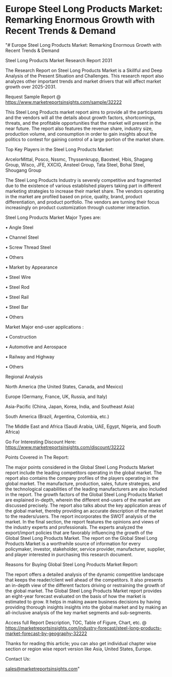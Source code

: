 # Europe Steel Long Products Market: Remarking Enormous Growth with Recent Trends & Demand
"# Europe Steel Long Products Market: Remarking Enormous Growth with Recent Trends & Demand

Steel Long Products Market Research Report 2031

The Research Report on Steel Long Products Market is a Skillful and Deep Analysis of the Present Situation and Challenges. This research report also analyzes other important trends and market drivers that will affect market growth over 2025-2031.

Request Sample Report @ https://www.marketreportsinsights.com/sample/32222

This Steel Long Products market report aims to provide all the participants and the vendors will all the details about growth factors, shortcomings, threats, and the profitable opportunities that the market will present in the near future. The report also features the revenue share, industry size, production volume, and consumption in order to gain insights about the politics to contest for gaining control of a large portion of the market share.

Top Key Players in the Steel Long Products Market:

ArcelorMittal, Posco, Nssmc, Thyssenkrupp, Baosteel, Hbis, Shagang Group, Wisco, JFE, XXCIG, Ansteel Group, Tata Steel, Bohai Steel, Shougang Group

The Steel Long Products Industry is severely competitive and fragmented due to the existence of various established players taking part in different marketing strategies to increase their market share. The vendors operating in the market are profiled based on price, quality, brand, product differentiation, and product portfolio. The vendors are turning their focus increasingly on product customization through customer interaction.

Steel Long Products Market Major Types are:

• Angle Steel

• Channel Steel

• Screw Thread Steel

• Others

• Market by Appearance

• Steel Wire

• Steel Rod

• Steel Rail

• Steel Bar

• Others

Market Major end-user applications :

• Construction

• Automotive and Aerospace

• Railway and Highway

• Others

Regional Analysis

North America (the United States, Canada, and Mexico)

Europe (Germany, France, UK, Russia, and Italy)

Asia-Pacific (China, Japan, Korea, India, and Southeast Asia)

South America (Brazil, Argentina, Colombia, etc.)

The Middle East and Africa (Saudi Arabia, UAE, Egypt, Nigeria, and South Africa)

Go For Interesting Discount Here: https://www.marketreportsinsights.com/discount/32222

Points Covered in The Report:

The major points considered in the Global Steel Long Products Market report include the leading competitors operating in the global market.
The report also contains the company profiles of the players operating in the global market.
The manufacture, production, sales, future strategies, and the technological capabilities of the leading manufacturers are also included in the report.
The growth factors of the Global Steel Long Products Market are explained in-depth, wherein the different end-users of the market are discussed precisely.
The report also talks about the key application areas of the global market, thereby providing an accurate description of the market to the readers/users.
The report incorporates the SWOT analysis of the market. In the final section, the report features the opinions and views of the industry experts and professionals. The experts analyzed the export/import policies that are favorably influencing the growth of the Global Steel Long Products Market.
The report on the Global Steel Long Products Market is a worthwhile source of information for every policymaker, investor, stakeholder, service provider, manufacturer, supplier, and player interested in purchasing this research document.

Reasons for Buying Global Steel Long Products Market Report:

The report offers a detailed analysis of the dynamic competitive landscape that keeps the reader/client well ahead of the competitors.
It also presents an in-depth view of the different factors driving or restraining the growth of the global market.
The Global Steel Long Products Market report provides an eight-year forecast evaluated on the basis of how the market is estimated to grow.
It helps in making aware business decisions by having providing thorough insights insights into the global market and by making an all-inclusive analysis of the key market segments and sub-segments.

Access full Report Description, TOC, Table of Figure, Chart, etc. @ https://marketreportsinsights.com/industry-forecast/steel-long-products-market-forecast-by-geography-32222

Thanks for reading this article; you can also get individual chapter wise section or region wise report version like Asia, United States, Europe.

Contact Us:

sales@marketreportsinsights.com"
